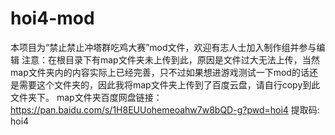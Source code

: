 # hoi4-mod
本项目为“禁止禁止冲塔群吃鸡大赛”mod文件，欢迎有志人士加入制作组并参与编辑
注意：在根目录下有map文件夹未上传到此，原因是文件过大无法上传，当然map文件夹内的内容实际上已经完善，只不过如果想进游戏测试一下mod的话还是需要这个文件夹的，因此我将map文件夹上传到了百度云盘，请自行copy到此文件夹下。
map文件夹百度网盘链接： https://pan.baidu.com/s/1H8EUUohemeoahw7w8bQD-g?pwd=hoi4 提取码: hoi4 
